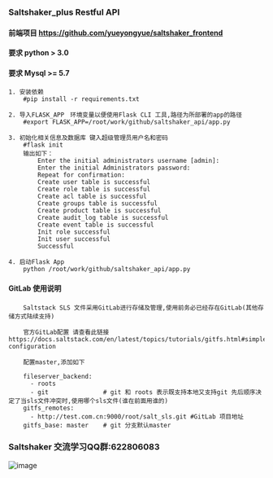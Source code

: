 ### Saltshaker_plus Restful API

#### **前端项目 https://github.com/yueyongyue/saltshaker_frontend**
#### **要求 python > 3.0**
#### **要求 Mysql >= 5.7**

````
1. 安装依赖
    #pip install -r requirements.txt
````
````
2. 导入FLASK_APP　环境变量以便使用Flask CLI 工具,路径为所部署的app的路径
    #export FLASK_APP=/root/work/github/saltshaker_api/app.py
````
````
3. 初始化相关信息及数据库 键入超级管理员用户名和密码
    #flask init
    输出如下：
        Enter the initial administrators username [admin]: 
        Enter the initial Administrators password: 
        Repeat for confirmation: 
        Create user table is successful
        Create role table is successful
        Create acl table is successful
        Create groups table is successful
        Create product table is successful
        Create audit_log table is successful
        Create event table is successful
        Init role successful
        Init user successful
        Successful
````
````
4. 启动Flask App
    python /root/work/github/saltshaker_api/app.py
````

#### **GitLab 使用说明**
````
    Saltstack SLS 文件采用GitLab进行存储及管理,使用前务必已经存在GitLab(其他存储方式陆续支持)
    
    官方GitLab配置 请查看此链接 https://docs.saltstack.com/en/latest/topics/tutorials/gitfs.html#simple-configuration
    
    配置master,添加如下
    
    fileserver_backend:
      - roots
      - git               # git 和 roots 表示既支持本地又支持git 先后顺序决定了当sls文件冲突时,使用哪个sls文件(谁在前面用谁的)
    gitfs_remotes:
      - http://test.com.cn:9000/root/salt_sls.git #GitLab 项目地址
    gitfs_base: master    # git 分支默认master

````

### Saltshaker 交流学习QQ群:622806083
![image](https://github.com/yueyongyue/saltshaker_api/blob/master/screenshots/qq.png)
